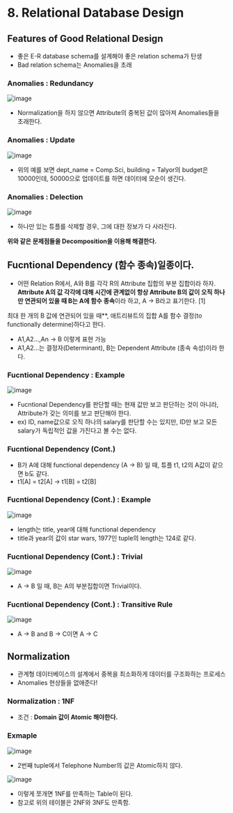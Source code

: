 # 8. Relational Database Design  

## Features of Good Relational Design  
- 좋은 E-R database schema를 설계해야 좋은 relation schema가 탄생  
- Bad relation schema는 Anomalies을 초래  

### Anomalies : Redundancy  

![image](https://user-images.githubusercontent.com/32921115/106096672-56323480-6179-11eb-811c-46fdcedbdd40.png)  

- Normalization을 하지 않으면 Attribute의 중복된 값이 많아져 Anomalies들을 초래한다.  

### Anomalies : Update  

![image](https://user-images.githubusercontent.com/32921115/106096968-d48ed680-6179-11eb-85b6-10359ca6a97a.png)

- 위의 예를 보면 dept_name = Comp.Sci, building = Talyor의 budget은 10000인데, 50000으로 업데이트를 하면 데이터에 모순이 생긴다.  

### Anomalies : Delection  

![image](https://user-images.githubusercontent.com/32921115/106097122-14ee5480-617a-11eb-9cf7-4ef813e4ca50.png)

- 하나만 있는 튜플를 삭제할 경우, 그에 대한 정보가 다 사라진다.

**위와 같은 문제점들을 Decomposition을 이용해 해결한다.**  

## Fucntional Dependency (함수 종속)일종이다.

- 어떤 Relation R에서, A와 B를 각각 R의 Attribute 집합의 부분 집합이라 하자. **Attribute A의 값 각각에 대해 시간에 관계없이 항상 Attribute B의 값이 오직 하나만 연관되어 있을 때 B는 A에 함수 종속**이라 하고, A → B라고 표기한다. [1]

 최대 한 개의 B 값에 연관되어 있을 때**, 애트리뷰트의 집합 A를 함수 결정(to functionally determine)하다고 한다.
- A1,A2...,An -> B 이렇게 표현 가능  
- A1,A2...는 결정자(Determinant), B는 Dependent Attribute (종속 속성)이라 한다.  

### Fucntional Dependency : Example  

![image](https://user-images.githubusercontent.com/32921115/106098521-8929f780-617c-11eb-846f-329eae9bbac2.png)

- Fucntional Dependency를 판단할 때는 현재 값만 보고 판단하는 것이 아니라, Attribute가 갖는 의미를 보고 판단해야 한다.  
- ex) ID, name값으로 오직 하나의 salary를 판단할 수는 있지만, ID만 보고 모든 salary가 독립적인 값을 가진다고 볼 수는 없다.  

### Fucntional Dependency (Cont.)  
- B가 A에 대해 functional dependency (A -> B) 일 때, 튜플 t1, t2의 A값이 같으면 b도 같다.  
- t1[A] = t2[A] -> t1[B] = t2[B]  

### Fucntional Dependency (Cont.) : Example  

![image](https://user-images.githubusercontent.com/32921115/106241747-e8097280-6249-11eb-8b46-0a2ed7804884.png)

- length는 title, year에 대해 functional dependency  
- title과 year의 값이 star wars, 1977인 tuple의 length는 124로 같다.  

### Fucntional Dependency (Cont.) : Trivial  

![image](https://user-images.githubusercontent.com/32921115/106241930-34ed4900-624a-11eb-82e0-85849283e119.png)

- A -> B 일 때, B는 A의 부분집합이면 Trivial이다.  



### Fucntional Dependency (Cont.) : Transitive Rule  

![image](https://user-images.githubusercontent.com/32921115/106241976-4cc4cd00-624a-11eb-920e-b33ae8abd4bb.png)

- A -> B and B -> C이면 A -> C  

## Normalization  
- 관계형 데이터베이스의 설계에서 중복을 최소화하게 데이터를 구조화하는 프로세스  
- Anomalies 현상들을 없애준다!  

### Normalization : 1NF  
- 조건 : **Domain 값이 Atomic 해야한다.** 

### Exmaple  

![image](https://user-images.githubusercontent.com/32921115/106242543-30756000-624b-11eb-8d61-6163be8f1a5d.png)

- 2번째 tuple에서 Telephone Number의 값은 Atomic하지 않다.  

![image](https://user-images.githubusercontent.com/32921115/106242654-61ee2b80-624b-11eb-99cc-794b0fcecf5b.png)

- 이렇게 쪼개면 1NF를 만족하는 Table이 된다.  
- 참고로 위의 테이블은 2NF와 3NF도 만족함.  


